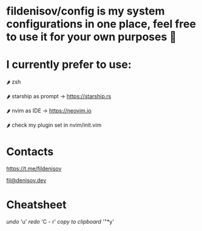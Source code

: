 # fildenisov/config is my system configurations in one place, feel free to use it for your own purposes 🤙

# I currently prefer to use:

🌶 zsh

🌶 starship as prompt -> https://starship.rs

🌶 nvim as IDE -> https://neovim.io 

🌶 check my plugin set in nvim/init.vim

# Contacts
https://t.me/fildenisov 

fil@denisov.dev

# Cheatsheet

_undo_ 'u'
_redo_ 'C - r'
_copy to clipboard_ '"*y'
